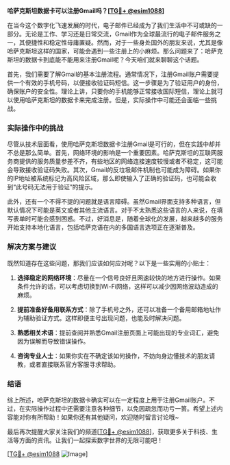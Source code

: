 **哈萨克斯坦数据卡可以注册Gmail吗？[[TG💪+ @esim1088](https://t.me/s/esim1088)]**

在当今这个数字化飞速发展的时代，电子邮件已经成为了我们生活中不可或缺的一部分。无论是工作、学习还是日常交流，Gmail作为全球最流行的电子邮件服务之一，其便捷性和稳定性毋庸置疑。然而，对于一些身处国外的朋友来说，尤其是像哈萨克斯坦这样的国家，可能会遇到一些注册上的小麻烦。那么问题来了：哈萨克斯坦的数据卡到底能不能用来注册Gmail呢？今天咱们就来聊聊这个话题。

首先，我们需要了解Gmail的基本注册流程。通常情况下，注册Gmail账户需要提供一个有效的手机号码，以便接收验证码短信。这一步骤是为了验证用户的身份，确保账户的安全性。理论上讲，只要你的手机能够正常接收国际短信，理论上就可以使用哈萨克斯坦的数据卡来完成注册。但是，实际操作中可能还会面临一些挑战。

### 实际操作中的挑战

尽管从技术层面看，使用哈萨克斯坦数据卡注册Gmail是可行的，但在实践中却并不总是那么简单。首先，网络环境的影响是一个重要因素。哈萨克斯坦的互联网服务商提供的服务质量参差不齐，有些地区的网络连接速度较慢或者不稳定，这可能会导致接收验证码失败。其次，Gmail的反垃圾邮件机制也可能成为障碍。如果你的IP地址被系统标记为高风险区域，那么即使输入了正确的验证码，也可能会收到“此号码无法用于验证”的提示。

此外，还有一个不得不提的问题就是语言障碍。虽然Gmail界面支持多种语言，但默认情况下可能是英文或者其他主流语言。对于不太熟悉这些语言的人来说，在填写表单时可能会感到困惑。不过，好消息是，随着全球化的发展，越来越多的服务开始支持本地化语言，包括哈萨克语在内的多国语言选项正在逐渐普及。

### 解决方案与建议

既然知道存在这些问题，那我们应该如何应对呢？以下是一些实用的小贴士：

1. **选择稳定的网络环境**：尽量在一个信号良好且网速较快的地方进行操作。如果条件允许的话，可以考虑切换到Wi-Fi网络，这样可以减少因网络波动造成的麻烦。
   
2. **提前准备好备用联系方式**：除了手机号之外，还可以准备一个备用邮箱地址作为辅助验证方式。这样即便主号出现问题，也能及时解决问题。

3. **熟悉相关术语**：提前查阅并熟悉Gmail注册页面上可能出现的专业词汇，避免因为误解而导致错误操作。

4. **咨询专业人士**：如果你实在不确定该如何操作，不妨向身边懂技术的朋友请教，或者直接联系官方客服寻求帮助。

### 结语

综上所述，哈萨克斯坦的数据卡确实可以在一定程度上用于注册Gmail账户。不过，在实际操作过程中还需要注意各种细节，以免因疏忽而功亏一篑。希望上述内容能对你有所帮助！如果你还有其他疑问，欢迎随时留言讨论哦~

最后再次提醒大家关注我们的频道[[TG💪+ @esim1088](https://t.me/s/esim1088)]，获取更多关于科技、生活等方面的资讯。让我们一起探索数字世界的无限可能吧！

[[TG💪+ @esim1088](https://t.me/s/esim1088) ![Image](https://i.postimg.cc/4NQfJmqS/Snipaste-2025-05-13-00-14-12.png)]